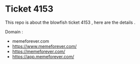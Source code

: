 # Ticket 4153

This repo is about the blowfish ticket 4153 , here are the details . 



Domain : 

- memeforever.com
- https://www.memeforever.com/
- https://memeforever.com/
- https://app.memeforever.com/